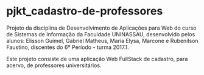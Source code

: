 # pjkt_cadastro-de-professores
Projeto da disciplina de Desenvolvimento de Aplicações para Web do curso de Sistemas de Informação da Faculdade UNINASSAU, desenvolvido pelos alunos: Elisson Guímel, Gabriel Matheus, Maria Elysa, Marcone e Rubenilson Faustino, discentes do 6º Período - turma 2017.1.

Este projeto consiste de uma aplicação Web FullStack de cadastro, para acervo, de professores universitários.
